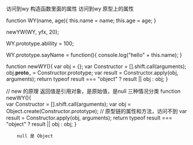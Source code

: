 访问到wy 构造函数里面的属性
访问到wy 原型上的属性

function WY(name, age){
	this.name = name;
	this.age = age;
}

newYW(WY, yfx, 20);

WY.prototype.ablility = 100;

WY.prototype.sayName = function(){
	console.log("hello" + this.name);
}

function newWY(){
	var obj = {};
	var Constructor = [].shift.call(arguments);
	obj.__proto___ =  Constructor.prototype;
	var result = Constructor.apply(obj, arguments);
	return typeof result === "object" ? result || obj : obj;
}


// new 的原理 返回值是引用对象，是原始值，是null 三种情况分类
function newWY(){	
	var Constructor = [].shift.call(arguments);	
	var obj = Object.create(Constructor.prototype);  // 原型链的属性和方法，访问不到
	var result = Constructor.apply(obj, arguments);
	return typeof result === "object" ? result || obj : obj;
}
```
	null 是 Object
```